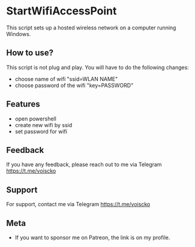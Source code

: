 
# StartWifiAccessPoint

This script sets up a hosted wireless network on a computer running Windows.


## How to use?

This script is not plug and play. You will have to do the following changes:

- choose name of wifi "ssid=WLAN NAME"
- choose password of the wifi "key=PASSWORD"


## Features

- open powershell 
- create new wifi by ssid
- set password for wifi





## Feedback

If you have any feedback, please reach out to me via Telegram https://t.me/voiscko






## Support

For support, contact me via Telegram https://t.me/voiscko


## Meta


- If you want to sponsor me on Patreon, the link is on my profile.


